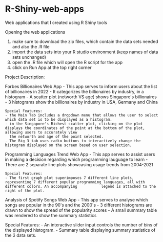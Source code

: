 # R-Shiny-web-apps
Web applications that I created using R Shiny tools

Opening the web applications
1. make sure to download the zip files, which contain the data sets needed and also the .R file 
2. import the data sets into your R studio environment (keep names of data sets unchanged)
3. open the .R file which will open the R script for the app
4. click on Run App at the top right corner

Project Description:

Forbes Billionaires Web App
    - This app serves to inform users about the list of billionaires in 2022
    - It categorizes the billionaires by industry, in a histogram
    - A scatter plot (networth VS age) shows Singapore's billionaires
    - 3 histograms show the billionaires by industry in USA, Germany and China
    
    Special Features:
    - the Main Tab includes a dropdown menu that allows the user to select which data set is to be displayed as a histogram.
    - in the Singapore's Richest scatter plot, clicking on the plot displays the coordinates of the point at the bottom of the plot, allowing users to accurately view 
      the networth and age of the point selected.
    - The Big 3 tab uses radio buttons to interactively change the histogram displayed on the screen based on user selection.

Programming Languages Trend Web App
    - This app serves to assist users in making a decision regarding which programming lauguage to learn
    - There are 2 separate line plots showcasing usage trends from 2004-2021
    
    Special Features:
    - The first graph plot superimposes 7 different line plots, representing 7 different popular programming languages, all with different colors. An accompanying           legend is attached to the right of the plot.
      
Analysis of Spotify Songs Web App
    - This app serves to analyse which songs are popular in the 90's and the 2000's
    - 3 different histograms are drawn to show the spread of the popularity scores
    - A small summary table was rendered to show the summary statistics 
    
Special Features:
    - An interactive slider input controls the number of bins of the displayed histogram.
    - Summary table displaying summary statistics of the 3 data sets.


